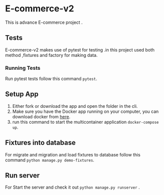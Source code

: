 # E-commerce-v2
This is advance E-commerce project .

## Tests
E-commerce-v2 makes use of pytest for testing .in this project used both method ,fixtures and factory for making data.
### Running Tests
Run pytest tests follow this command `pytest`.

## Setup App
1. Either fork or download the app and open the folder in the cli.
2. Make sure you have the Docker app running on your computer, you can download docker from [here](https://www.docker.com/products/docker-desktop).
3. run this command to start the multicontainer application `docker-compose up`.

## Fixtures into database
For migrate and migration and load fixtures to database follow this command `python manage.py demo-fixtures`.

## Run server
For Start the server and check it out `python manage.py runserver` .
